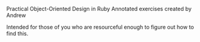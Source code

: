 Practical Object-Oriented Design in Ruby
Annotated exercises created by Andrew

Intended for those of you who are resourceful enough to figure out how to find this. 